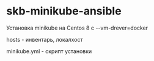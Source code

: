# skb-minikube-ansible

Установка minikube на Centos 8 c --vm-drever=docker

hosts - инвентарь, локалхост

minikube.yml - скрипт установки
